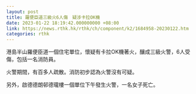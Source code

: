 ```yaml
---
layout: post
title: 羅便臣道三級火6人傷　疑涉卡拉OK機
date: 2023-01-22 18:19:42.000000000 +08:00
link: https://news.rthk.hk/rthk/ch/component/k2/1684958-20230122.htm
categories: rthk
---
```


港島半山羅便臣道一個住宅單位，懷疑有卡拉OK機著火，釀成三級火警，6人受傷，包括一名消防員。

火警期間，有百多人疏散。消防初步認為火警沒有可疑。

另外，啟德德朗邨德瓏樓一個單位下午發生火警，一名女子死亡。
